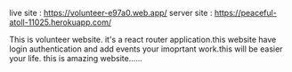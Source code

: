 live site : https://volunteer-e97a0.web.app/
server site : https://peaceful-atoll-11025.herokuapp.com/

This is volunteer website. it's a react router application.this website have login authentication and add events your imoprtant work.this will be easier your life.
this is amazing website...... 
